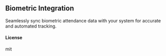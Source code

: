 ## Biometric Integration

Seamlessly sync biometric attendance data with your system for accurate and automated tracking.

#### License

mit